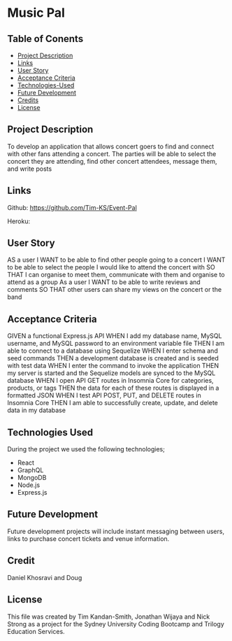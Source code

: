 # Music Pal

## Table of Conents

- [Project Description](#project-description)
- [Links](#links)
- [User Story](#user-story)
- [Acceptance Criteria](#acceptance-criteria)
- [Technologies-Used](#technologies-used)
- [Future Development](#future-development)
- [Credits](#credits)
- [License](#license)

## Project Description
To develop an application that allows concert goers to find and connect with other fans attending a concert. The parties will be able to select the concert they are attending, find other concert attendees, message them, and write posts   

## Links

Github: https://github.com/Tim-KS/Event-Pal

Heroku: 


## User Story

AS a user 
I WANT to be able to find other people going to a concert
I WANT to be able to select the people I would like to attend the concert with
SO THAT I can organise to meet them, communicate with them and organise to attend as a group
As a user 
I WANT to be able to write reviews and comments
SO THAT other users can share my views on the concert or the band

## Acceptance Criteria

GIVEN a functional Express.js API
WHEN I add my database name, MySQL username, and MySQL password to an environment variable file
THEN I am able to connect to a database using Sequelize
WHEN I enter schema and seed commands
THEN a development database is created and is seeded with test data
WHEN I enter the command to invoke the application
THEN my server is started and the Sequelize models are synced to the MySQL database
WHEN I open API GET routes in Insomnia Core for categories, products, or tags
THEN the data for each of these routes is displayed in a formatted JSON
WHEN I test API POST, PUT, and DELETE routes in Insomnia Core
THEN I am able to successfully create, update, and delete data in my database

## Technologies Used

During the project we used the following technologies;

- React
- GraphQL
- MongoDB
- Node.js
- Express.js

## Future Development

Future development projects will include instant messaging between users, links to purchase concert tickets and venue information.

## Credit

Daniel Khosravi and Doug 

## License

This file was created by Tim Kandan-Smith, Jonathan Wijaya and Nick Strong as a project for the Sydney University Coding Bootcamp and Trilogy Education Services.
